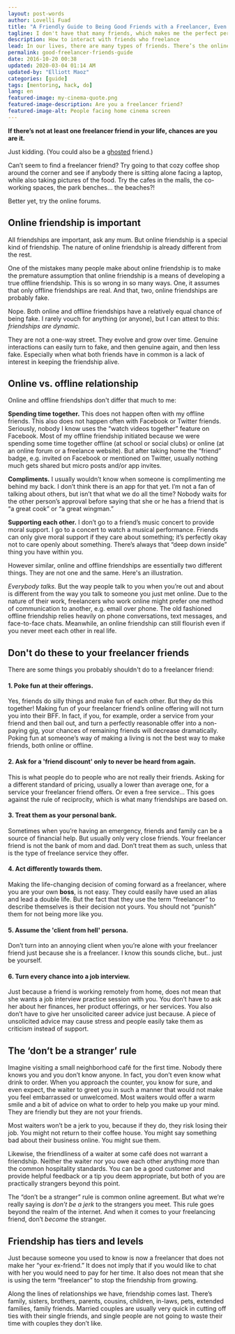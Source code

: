 ```yaml
---
layout: post-words
author: Lovelli Fuad
title: "A Friendly Guide to Being Good Friends with a Freelancer, Even If You’re Not One"
tagline: I don't have that many friends, which makes me the perfect person to write about friendship.
description: How to interact with friends who freelance
lead: In our lives, there are many types of friends. There’s the online friend, the offline friend, the Twitter friend, the Facebook friend, the blogging friend, the childhood friend, and nowadays, <b>the freelancer friend</b>.
permalink: good-freelancer-friends-guide
date: 2016-10-20 00:38
updated: 2020-03-04 01:14 AM
updated-by: "Elliott Maoz"
categories: [guide]
tags: [mentoring, hack, do]
lang: en
featured-image: my-cinema-quote.png
featured-image-description: Are you a freelancer friend?
featured-image-alt: People facing home cinema screen
---
```

  <div class="fix-7x-12 toCenter mb-0 w3-medium">
  <p><b>If there’s not at least one freelancer friend in your life, chances are you are it.</b></p> 
  <p>Just kidding. (You could also be a <a href="https://01.media/11-weird-and-wonderful-new-merriam-webster-entries-from-tech" class="blue">ghosted</a> friend.)</p>
  <p>Can’t seem to find a freelancer friend? Try going to that cozy coffee shop around the corner and see if anybody there is sitting alone facing a laptop, while also taking pictures of the food. Try the cafes in the malls, the co-working spaces, the park benches… the beaches?!</p>
  <p>Better yet, try the online forums.</p></div>

<div class="fix-7x-12 toCenter mb-5 w3-medium"><h2 class="font-weight-bold">Online friendship is important</h2></div>

<div class="fix-7x-12 toCenter mb-0 w3-medium">
<p>All friendships are important, ask any mum. But online friendship is a special kind of friendship. The nature of online friendship is already different from the rest.</p>
<p>One of the mistakes many people make about online friendship is to make the premature assumption that online friendship is a means of developing a true offline friendship. This is so wrong in so many ways. One, it assumes that only offline friendships are real. And that, two, online friendships are probably fake.</p>
<p>Nope. Both online and offline friendships have a relatively equal chance of being fake. I rarely vouch for anything (or anyone), but I can attest to this: <em>friendships are dynamic.</em></p>
<p>They are not a one-way street. They evolve and grow over time. Genuine interactions can easily turn to fake, and then genuine again, and then less fake. Especially when what both friends have in common is a lack of interest in keeping the friendship alive.</p></div>

<div class="fix-7x-12 toCenter mb-5 w3-medium"><h2 class="font-weight-bold">Online vs. offline relationship</h2></div>

<div class="fix-7x-12 toCenter mb-0 w3-medium">
<p>Online and offline friendships don't differ that much to me:</p>
<p><b>Spending time together.</b> This does not happen often with my offline friends. This also does not happen often with Facebook or Twitter friends. Seriously, nobody I know uses the “watch videos together” feature on Facebook. Most of my offline friendship initiated because we were spending some time together offline (at school or social clubs) or online (at an online forum or a freelance website). But after taking home the “friend” badge, e.g. invited on Facebook or mentioned on Twitter, usually nothing much gets shared but micro posts and/or app invites.</p> 
<p><b>Compliments.</b> I usually wouldn’t know when someone is complimenting me behind my back. I don’t think there is an app for that yet. I’m not a fan of talking about others, but isn’t that what we do all the time? Nobody waits for the other person’s approval before saying that she or he has a friend that is “a great cook” or “a great wingman.”</p>  
<p><b>Supporting each other.</b> I don’t go to a friend’s music concert to provide moral support. I go to a concert to watch a musical performance. Friends can only give moral support if they care about something; it’s perfectly okay not to care openly about something. There’s always that “deep down inside” thing you have within you.</p> 
<p>However similar, online and offline friendships are essentially two different things. They are not one and the same. Here's an illustration.</p></div>

<div class="fix-7x-12 toCenter mb-0 pb-3 w3-xlarge">
<p class="py-my-0"><em>Everybody talks.</em> But the way people talk to you when you’re out and about is different from the way you talk to someone you just met online. Due to the nature of their work, freelancers who work online might prefer one method of communication to another, e.g. email over phone. The old fashioned offline friendship relies heavily on phone conversations, text messages, and face-to-face chats. Meanwhile, an online friendship can still flourish even if you never meet each other in real life.</p></div>

<div class="fix-7x-12 toCenter mb-5 w3-medium"><h2 class="font-weight-bold">Don't do these to your freelancer friends</h2></div>

<div class="fix-7x-12 toCenter mb-0 w3-medium">

<p>There are some things you probably shouldn't do to a freelancer friend:</p>

<h4 class="call-for-action">1. Poke fun at their offerings.</h4>
<p>Yes, friends do silly things and make fun of each other. But they do this together! Making fun of your freelancer friend’s online offering will not turn you into their BFF. In fact, if you, for example, order a service from your friend and then bail out, and turn a perfectly reasonable offer into a non-paying gig, your chances of remaining friends will decrease dramatically. Poking fun at someone’s way of making a living is not the best way to make friends, both online or offline.</p>

<h4 class="call-for-action">2. Ask for a 'friend discount' only to never be heard from again.</h4>
<p>This is what people do to people who are not really their friends. Asking for a different standard of pricing, usually a lower than average one, for a service your freelancer friend offers. Or even a free service… This goes against the rule of reciprocity, which is what many friendships are based on.</p> 

<h4 class="call-for-action">3. Treat them as your personal bank.</h4>
<p>Sometimes when you’re having an emergency, friends and family can be a source of financial help. But usually only very close friends. Your freelancer friend is not the bank of mom and dad. Don’t treat them as such, unless that is the type of freelance service they offer.</p>

<h4 class="call-for-action">4. Act differently towards them.</h4> 
<p>Making the life-changing decision of coming forward as a freelancer, where you are your own <b>boss</b>, is not easy. They could easily have used an alias and lead a double life. But the fact that they use the term “freelancer” to describe themselves is their decision not yours. You should not “punish” them for not being more like you.</p>

<h4 class="call-for-action">5. Assume the 'client from hell' persona.</h4>
<p>Don’t turn into an annoying client when you’re alone with your freelancer friend just because she is a freelancer. I know this sounds cliche, but.. just be yourself.</p>

<h4 class="call-for-action">6. Turn every chance into a job interview.</h4>
<p>Just because a friend is working remotely from home, does not mean that she wants a job interview practice session with you. You don’t have to ask her about her finances, her product offerings, or her services. You also don’t have to give her unsolicited career advice just because. A piece of unsolicited advice may cause stress and people easily take them as criticism instead of support.</p></div>

<div class="fix-7x-12 toCenter mb-5 w3-medium"><h2 class="font-weight-bold">The ‘don’t be a stranger’ rule</h2></div>

<div class="fix-7x-12 toCenter mb-0 w3-medium">
<p class="toLeft">Imagine visiting a small neighborhood café for the first time. Nobody there knows you and you don’t know anyone. In fact, you don’t even know what drink to order. When you approach the counter, you know for sure, and even expect, the waiter to greet you in such a manner that would not make you feel embarrassed or unwelcomed. Most waiters would offer a warm smile and a bit of advice on what to order to help you make up your mind. They are friendly but they are not your friends.</p></div>
<div class="fix-7x-12 toLeft mb-0 w3-xlarge">
<p>Most waiters won’t be a jerk to you, because if they do, they risk losing their job. You might not return to their coffee house. You might say something bad about their business online. You might sue them.</p></div> 
<div class="fix-7x-12 toCenter mb-0 w3-medium"><p>Likewise, the friendliness of a waiter at some café does not warrant a friendship. Neither the waiter nor you owe each other anything more than the common hospitality standards. You can be a good customer and provide helpful feedback or a tip you deem appropriate, but both of you are practically strangers beyond this point.</p>
<p>The “don’t be a stranger” rule is common online agreement. But what we’re really saying is <em>don’t be a jerk</em> to the strangers you meet. This rule goes beyond the realm of the internet. And when it comes to your freelancing friend, don’t <em>become</em> the stranger.</p></div> 


<div class="fix-7x-12 toCenter mb-5 w3-medium"><h2 class="font-weight-bold">Friendship has tiers and levels</h2></div>

<div class="fix-7x-12 toCenter mb-0 w3-medium">
<p>Just because someone you used to know is now a freelancer that does not make her “your ex-friend.” It does not imply that if you would like to chat with her you would need to pay for her time. It also does not mean that she is using the term “freelancer” to stop the friendship from growing.</p> 
<p>Along the lines of relationships we have, friendship comes last. There’s family, sisters, brothers, parents, cousins, children, in-laws, pets, extended families, family friends. Married couples are usually very quick in cutting off ties with their single friends, and single people are not going to waste their time with couples they don’t like.</p></div>
